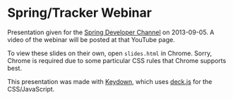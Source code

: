 # Spring/Tracker Webinar

Presentation given for the [Spring Developer Channel][spring] on 2013-09-05. A video of the webinar will be posted at that YouTube page.

To view these slides on their own, open `slides.html` in Chrome. Sorry, Chrome is required due to some particular CSS rules that Chrome supports best.

This presentation was made with [Keydown][keydown], which uses [deck.js][deck] for the CSS/JavaScript.

[spring]: http://www.youtube.com/user/SpringSourceDev/videos
[keydown]: http://infews.github.com/keydown
[deck]: http://imakewebthings.com/deck.js/